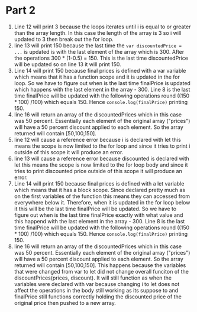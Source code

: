 # Part 2

1. Line 12 will print 3 because the loops iterates until i is equal to or greater than the array length. In this case the length of the array is 3 so i will updated to 3 then break out the for loop.
2. line 13 will print 150 because the last time the `var discountedPrice = ...` is updated is with the last element of the array which is 300. After the operations 300 * (1-0.5) = 150. This is the last time discountedPrice will be updated so on line 13 it will print 150.
3. Line 14 will print 150 because final prices is defined with a var variable which means that it has a function scope and it is updated in the for loop. So we have to figure out when is the last time finalPrice is updated which happens with the last element in the array - 300. Line 8 is the last time finalPrice will be updated with the following operations round ((150 * 100) /100) which equals 150. Hence `console.log(finalPrice)` printing 150.
4. line 16 will return an array of the discountedPrices which in this case was 50 percent. Essentially each element of the original array ("prices") will have a 50 percent discount applied to each element. So the array returned will contain [50,100,150].
5. line 12 will cause a reference error because i is declared with let this means the scope is now limited to the for loop and since it tries to print i outside of this scope it will produce an error.
6. line 13 will cause a reference error because discounted is declared with let this means the scope is now limited to the for loop body  and since it tries to print discounted price outside of this scope it will produce an error.
7. Line 14 will print 150 because final prices is defined with a let variable which means that it has a block scope. Since declared pretty much as on the first variables of the function this means they can accessed from everywhere below it. Therefore, when  it is updated in the for loop below it this will be the last time finalPrice will be updated. So we have to figure out when is the last time finalPrice exactly with what value and this happend with the last element in the array - 300. Line 8 is the last time finalPrice will be updated with the following operations round ((150 * 100) /100) which equals 150. Hence `console.log(finalPrice)` printing 150.
8. line 16 will return an array of the discountedPrices which in this case was 50 percent. Essentially each element of the original array ("prices") will have a 50 percent discount applied to each element. So the array returned will contain [50,100,150]. This happens because the variables that were changed from var to let did not change overall funciton of the discountPrices(prices, discount). It will still function as when the variables were declared with var because changing i to let does not affect the operations in the body still working as its suppose to and finalPrice still functions correctly holding the discounted price of the original price then pushed to a new array.
